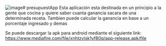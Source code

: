 ![image](https://github.com/user-attachments/assets/7a2fc228-56f9-43f7-9a6d-ea0491ebe5ba)# presupuestApp
Esta aplicación esta destinada en un principio a la gente que cocina y quiere saber cuanta ganancia sacara de una determinada receta. Tambien puede calcular la ganancia en base a un porcentaje ingresado y demas

Se puede descargar la apk para android mediante el siguiente link:
https://www.mediafire.com/file/xnhtzvlsk1yf80q/app-release.apk/file
